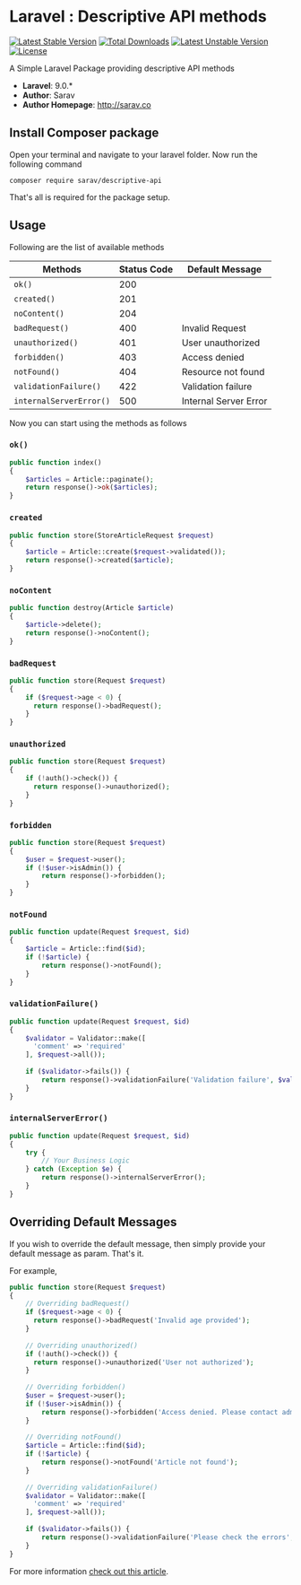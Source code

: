 # Laravel : Descriptive API methods
[![Latest Stable Version](https://poser.pugx.org/sarav/descriptive-api/v/stable)](https://packagist.org/packages/sarav/descriptive-api) [![Total Downloads](https://poser.pugx.org/sarav/descriptive-api/downloads)](https://packagist.org/packages/sarav/descriptive-api) [![Latest Unstable Version](https://poser.pugx.org/sarav/descriptive-api/v/unstable)](https://packagist.org/packages/sarav/descriptive-api) [![License](https://poser.pugx.org/sarav/descriptive-api/license)](https://packagist.org/packages/sarav/descriptive-api)	




A Simple Laravel Package providing descriptive API methods

- **Laravel**: 9.0.*
- **Author**: Sarav
- **Author Homepage**: http://sarav.co


## Install Composer package ##

Open your terminal and navigate to your laravel folder. Now run the following command

	composer require sarav/descriptive-api

That's all is required for the package setup.

## Usage

Following are the list of available methods

| Methods                | Status Code   |  Default Message                         |
|------------------------|---------------|------------------------------------------|
| `ok()`                 | 200           |                                          |
| `created()`            | 201           |                                          |
| `noContent()`          | 204           |                                          |
| `badRequest()`         | 400           | Invalid Request                          |
| `unauthorized()`       | 401           | User unauthorized                        |
| `forbidden()`          | 403           | Access denied                            |
| `notFound()`           | 404           | Resource not found                       |
| `validationFailure()`  | 422           | Validation failure                       |
| `internalServerError()`| 500           | Internal Server Error                    |


Now you can start using the methods as follows

### `ok()`

```php
public function index()
{
    $articles = Article::paginate();
    return response()->ok($articles);
}
```

### `created`

```php
public function store(StoreArticleRequest $request)
{
    $article = Article::create($request->validated());
    return response()->created($article);
}
```

### `noContent`
```php
public function destroy(Article $article)
{
    $article->delete();
    return response()->noContent();
}
```

### `badRequest`
```php
public function store(Request $request)
{
    if ($request->age < 0) {
      return response()->badRequest();
    }
}
```

### `unauthorized`
```php
public function store(Request $request)
{
    if (!auth()->check()) {
      return response()->unauthorized();
    }
}
```

### `forbidden`
```php
public function store(Request $request)
{
    $user = $request->user();
    if (!$user->isAdmin()) {
        return response()->forbidden();
    }
}
```

### `notFound`
```php
public function update(Request $request, $id)
{
    $article = Article::find($id);
    if (!$article) {
        return response()->notFound();
    }
}
```

### `validationFailure()`
```php
public function update(Request $request, $id)
{
    $validator = Validator::make([
      'comment' => 'required'
    ], $request->all());
    
    if ($validator->fails()) {
        return response()->validationFailure('Validation failure', $validator->errors());
    }
}
```

### `internalServerError()`

```php
public function update(Request $request, $id)
{
    try {
        // Your Business Logic
    } catch (Exception $e) {
        return response()->internalServerError();
    }
}
```

## Overriding Default Messages

If you wish to override the default message, then simply provide your default message as param. That's it.

For example,


```php
public function store(Request $request)
{
    // Overriding badRequest()
    if ($request->age < 0) {
      return response()->badRequest('Invalid age provided');
    }
    
    // Overriding unauthorized()
    if (!auth()->check()) {
      return response()->unauthorized('User not authorized');
    }
  
    // Overriding forbidden()
    $user = $request->user();
    if (!$user->isAdmin()) {
        return response()->forbidden('Access denied. Please contact administrator');
    }
    
    // Overriding notFound()
    $article = Article::find($id);
    if (!$article) {
        return response()->notFound('Article not found');
    }
    
    // Overriding validationFailure()
    $validator = Validator::make([
      'comment' => 'required'
    ], $request->all());
    
    if ($validator->fails()) {
        return response()->validationFailure('Please check the errors', $validator->errors());
    }
}
```

For more information <a href="https://sarav.co/descriptive-api-response-methods-in-laravel" target="_blank">check out this article</a>.


